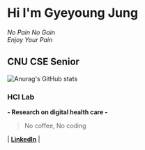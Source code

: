 <p align="center">

# __Hi I'm Gyeyoung Jung__
_No Pain No Gain_  
_Enjoy Your Pain_

## __CNU CSE Senior__  

<!-- [![Hits](https://hits.seeyoufarm.com/api/count/incr/badge.svg?url=https%3A%2F%2Fgithub.com%2Fhotmoist&count_bg=%2379C83D&title_bg=%23555555&icon=&icon_color=%23E7E7E7&title=hits&edge_flat=false)](https://hits.seeyoufarm.com) -->

![Anurag's GitHub stats](https://github-readme-stats.vercel.app/api?username=hotmoist&&show_icons=true&theme=dark)

### __HCI Lab__  
__- Research on digital health care -__
 
 > No coffee, No coding
 
 | [__LinkedIn__](https://www.linkedin.com/in/gyeyoung-jung-a911b8220/?locale=en_US) | 

</p>
